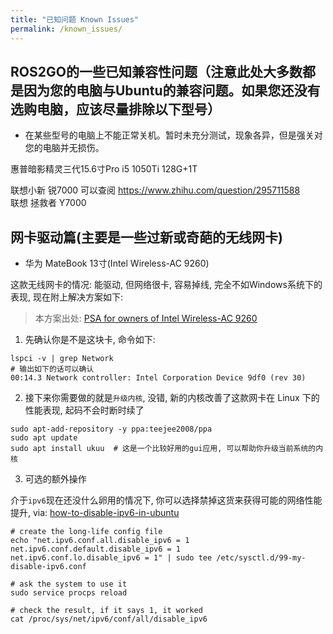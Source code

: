 ```yaml
---
title: "已知问题 Known Issues"
permalink: /known_issues/
---
```


## ROS2GO的一些已知兼容性问题（注意此处大多数都是因为您的电脑与Ubuntu的兼容问题。如果您还没有选购电脑，应该尽量排除以下型号）

- 在某些型号的电脑上不能正常关机。暂时未充分测试，现象各异，但是强关对您的电脑并无损伤。

惠普暗影精灵三代15.6寸Pro i5 1050Ti 128G+1T  

联想小新 锐7000 可以查阅 https://www.zhihu.com/question/295711588  
联想 拯救者  Y7000  

## 网卡驱动篇(主要是一些过新或奇葩的无线网卡)

- 华为 MateBook 13寸(Intel Wireless-AC 9260)

这款无线网卡的情况: 能驱动, 但网络很卡, 容易掉线, 完全不如Windows系统下的表现, 现在附上解决方案如下: 

> 本方案出处: [PSA for owners of Intel Wireless-AC 9260
](https://www.reddit.com/r/Ubuntu/comments/a61qq1/psa_for_owners_of_intel_wirelessac_9260/)

1. 先确认你是不是这块卡, 命令如下:

```shell
lspci -v | grep Network
# 输出如下的话可以确认
00:14.3 Network controller: Intel Corporation Device 9df0 (rev 30)
```

2. 接下来你需要做的就是`升级内核`, 没错, 新的内核改善了这款网卡在 Linux 下的性能表现, 起码不会时断时续了

```shell
sudo apt-add-repository -y ppa:teejee2008/ppa
sudo apt update
sudo apt install ukuu  # 这是一个比较好用的gui应用, 可以帮助你升级当前系统的内核
```

3. 可选的额外操作

介于`ipv6`现在还没什么卵用的情况下, 你可以选择禁掉这货来获得可能的网络性能提升, via: [how-to-disable-ipv6-in-ubuntu](https://www.neuraldump.net/2016/11/how-to-disable-ipv6-in-ubuntu-16-04-xenial-xerus/#comment-22453)

```shell
# create the long-life config file
echo "net.ipv6.conf.all.disable_ipv6 = 1
net.ipv6.conf.default.disable_ipv6 = 1
net.ipv6.conf.lo.disable_ipv6 = 1" | sudo tee /etc/sysctl.d/99-my-disable-ipv6.conf

# ask the system to use it
sudo service procps reload

# check the result, if it says 1, it worked
cat /proc/sys/net/ipv6/conf/all/disable_ipv6
```

